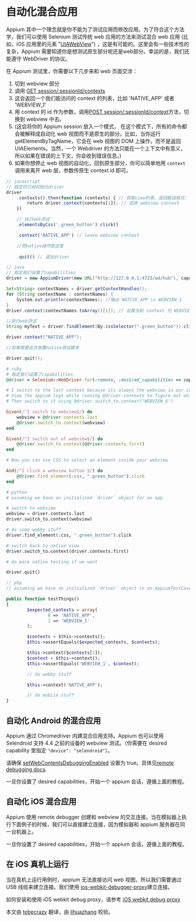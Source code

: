 # 自动化混合应用

Appium 其中一个理念就是你不能为了测试应用而修改应用。为了符合这个方法学，我们可以使用 Selenium 测试传统 web 应用的方法来测试混合 web 应用 (比如，iOS 应用里的元素 "[UIAWebView](https://developer.apple.com/library/ios/documentation/ToolsLanguages/Reference/UIAWebViewClassReference/)") ，这是有可能的。这里会有一些技术性的复杂，Appium 需要知道你是想测试原生部分呢还是web部分。幸运的是，我们还能遵守 WebDriver 的协议。

在 Appium 测试里，你需要以下几步来和 web 页面交涉：

1.  切到 webview 部分
1.  调用 [GET session/:sessionId/contexts](https://github.com/SeleniumHQ/mobile-spec/blob/master/spec-draft.md)
1.  这会返回一个我们能访问的 context 的列表，比如 'NATIVE_APP' 或者 'WEBVIEW_1'
1.  用 context 的 id 作为参数，调用[POST session/:sessionId/context](https://github.com/SeleniumHQ/mobile-spec/blob/master/spec-draft.md)方法，切换到 webview 中去。
1.  (这会将你的 Appium session 放入一个模式， 在这个模式下，所有的命令都会被解释成自动化 web 视图而不是原生的部分。比如，当你运行 getElementByTagName，它会在 web 视图的 DOM 上操作，而不是返回 UIAElements。当然，一个 Webdriver 的方法只能在一个上下文中有意义，所以如果在错误的上下文，你会收到错误信息。)
1.  如果你想停止 web 视图的自动化，回到原生部分，你可以简单地用 `context` 调用来离开 web 层，参数传原生 context id 即可。

```javascript
// javascript
// 假定你已经初始化driver
driver
    .contexts().then(function (contexts) { // 获取view列表，返回数组格式: ["NATIVE_APP","WEBVIEW_1"]
        return driver.context(contexts[1]); // 选择 webview context
    })

    // 执行web测试
    .elementsByCss('.green_button').click()

    .context('NATIVE_APP') // leave webview context

    //把native操作放这里
    
    .quit() // 退出driver
```

```java
// java
// 假定我们设置了capabilities
driver = new AppiumDriver(new URL("http://127.0.0.1:4723/wd/hub"), capabilities);

Set<String> contextNames = driver.getContextHandles();
for (String contextName : contextNames) {
    System.out.println(contextNames); //输出 NATIVE_APP \n WEBVIEW_1
}
driver.context(contextNames.toArray()[1]); // 设置当前 context 为 WEBVIEW_1

//执行web测试
String myText = driver.findElement(By.cssSelector(".green_button")).click();

driver.context("NATIVE_APP");

//如果需要此次放置native测试脚本

driver.quit();
```

```ruby
# ruby
# 假定我们设置了capabilities
@driver = Selenium::WebDriver.for(:remote, :desired_capabilities => capabilities, :url => SERVER_URL)

# I switch to the last context because its always the webview in our case, in other cases you may need to specify a context
# View the appium logs while running @driver.contexts to figure out which context is the one you want and find the associated ID
# Then switch to it using @driver.switch_to.context("WEBVIEW_6")

Given(/^I switch to webview$/) do
    webview = @driver.contexts.last
    @driver.switch_to.context(webview)
end

Given(/^I switch out of webview$/) do
    @driver.switch_to.context(@driver.contexts.first)
end

# Now you can use CSS to select an element inside your webview

And(/^I click a webview button $/) do
    @driver.find_element(:css, ".green_button").click
end
```

```python
# python
# assuming we have an initialized `driver` object for an app

# switch to webview
webview = driver.contexts.last
driver.switch_to.context(webview)

# do some webby stuff
driver.find_element(:css, ".green_button").click

# switch back to native view
driver.switch_to.context(driver.contexts.first)

# do more native testing if we want

driver.quit()
```

```php
// php
// assuming we have an initialized `driver` object in an AppiumTestCase

public function testThings()
{
        $expected_contexts = array(
                0 => 'NATIVE_APP',
                1 => 'WEBVIEW_1'
        );

        $contexts = $this->contexts();
        $this->assertEquals($expected_contexts, $contexts);

        $this->context($contexts[1]);
        $context = $this->context();
        $this->assertEquals('WEBVIEW_1', $context);

        // do webby stuff

        $this->context('NATIVE_APP');

        // do mobile stuff
}
```
## 自动化 Android 的混合应用

Appium 通过 Chromedriver 内建混合应用支持。Appium 也可以使用 Selendroid 支持 4.4 之前的设备的 webview 测试。（你需要在 desired capability 里指定 `"device": "selendroid"`）。

请确保
[setWebContentsDebuggingEnabled](http://developer.android.com/reference/android/webkit/WebView.html#setWebContentsDebuggingEnabled(boolean)) 设置为 true。具体见[remote debugging docs](https://developer.chrome.com/devtools/docs/remote-debugging#configure-webview).

一旦你设置了 desired capabilities，开始一个 appium 会话，遵循上面的教程。

## 自动化 iOS 混合应用

Appium 使用 remote debugger 创建和 webview 的交互连接。当在模拟器上执行下面例子的时候，我们可以直接建立连接，因为模拟器和 appium 服务器在同一台机器上。

一旦你设置了 desired capabilities，开始一个 appium 会话，遵循上面的教程。

## 在 iOS 真机上运行

当在真机上运行用例时，appium 无法直接访问 web 视图，所以我们需要通过 USB 线缆来建立连接。我们使用 [ios-webkit-debugger-proxy](https://github.com/google/ios-webkit-debug-proxy)建立连接。

如何安装和使用 iOS webkit debug proxy，请参考 [iOS webkit debug proxy](/docs/en/advanced-concepts/ios-webkit-debug-proxy.md) 

本文由 [tobecrazy](https://github.com/tobecrazy) 翻译，由 [lihuazhang](https://github.com/lihuazhang) 校验。